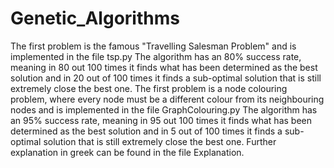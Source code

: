 # Genetic_Algorithms
The first problem is the famous "Travelling Salesman Problem" and is implemented in the file tsp.py
The algorithm has an 80% success rate, meaning in 80 out 100 times it finds what has been determined as the best solution and in 20 out of 100 times it finds a sub-optimal solution that is still extremely close the best one.
The first problem is a node colouring problem, where every node must be a different colour from its neighbouring nodes and is implemented in the file GraphColouring.py
The algorithm has an 95% success rate, meaning in 95 out 100 times it finds what has been determined as the best solution and in 5 out of 100 times it finds a sub-optimal solution that is still extremely close the best one.
Further explanation in greek can be found in the file Explanation.
